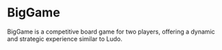 # BigGame
 BigGame is a competitive board game for two players, offering a dynamic and strategic experience similar to Ludo.
